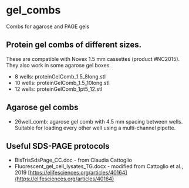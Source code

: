 # gel_combs
Combs for agarose and PAGE gels


## Protein gel combs of different sizes. 
These are compatible with Novex 1.5 mm cassettes (product #NC2015). They also work in some agarose gel boxes.
- 8 wells: proteinGelComb_1.5_8long.stl
- 10 wells: proteinGelComb_1.5_10long.stl
- 12 wells: proteinGelComb_1pt5_12.stl

## Agarose gel combs
- 26well_comb: agarose gel comb with 4.5 mm spacing between wells. Suitable for loading every other well using a multi-channel pipette.

## Useful SDS-PAGE protocols
- BisTrisSdsPage_CC.doc - from Claudia Cattoglio
- Fluorescent_gel_cell_lysates_TG.docx - modified from Cattoglio et al., 2019 [https://elifesciences.org/articles/40164](https://elifesciences.org/articles/40164)
